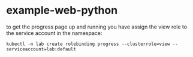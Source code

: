 # example-web-python

to get the progress page up and running you have assign the view role to the service account in the namespace:
```
kubectl -n lab create rolebinding progress --clusterrole=view --serviceaccount=lab:default
```
